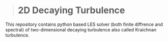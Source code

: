 ># 2D Decaying Turbulence

This repository contains python based LES solver (both finite diffrence and spectral) of two-dimensional decaying turbulence also called Kraichnan turbulence. 





